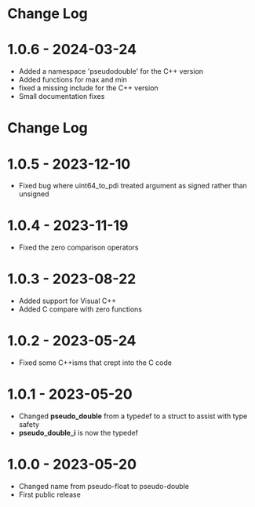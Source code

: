 # Change Log

# 1.0.6 - 2024-03-24

* Added a namespace 'pseudodouble' for the C++ version
* Added functions for max and min
* fixed a missing <string> include for the C++ version
* Small documentation fixes

# Change Log

# 1.0.5 - 2023-12-10

* Fixed bug where uint64_to_pdi treated argument as signed rather than unsigned

# 1.0.4 - 2023-11-19

* Fixed the zero comparison operators 

# 1.0.3 - 2023-08-22

* Added support for Visual C++
* Added C compare with zero functions
  
# 1.0.2 - 2023-05-24

* Fixed some C++isms that crept into the C code

# 1.0.1 - 2023-05-20

* Changed **pseudo_double** from a typedef to a struct to assist with type safety
* **pseudo_double_i** is now the typedef

# 1.0.0 - 2023-05-20

* Changed name from pseudo-float to pseudo-double
* First public release
